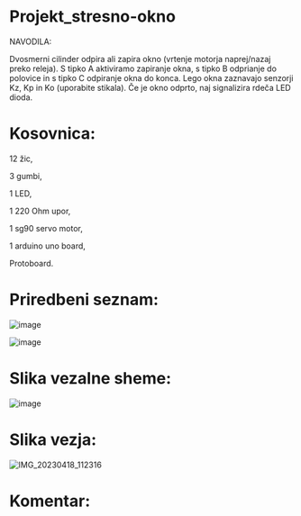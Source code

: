 # Projekt_stresno-okno
NAVODILA:

Dvosmerni cilinder odpira ali zapira okno (vrtenje motorja naprej/nazaj preko releja). S tipko A aktiviramo zapiranje okna, s tipko B odprianje do polovice in s tipko C odpiranje okna do konca. Lego okna zaznavajo senzorji Kz, Kp in Ko (uporabite stikala). Če je okno odprto, naj signalizira rdeča LED dioda.
# Kosovnica:
12 žic,

3 gumbi,

1 LED,

1 220 Ohm upor,

1 sg90 servo motor,

1 arduino uno board,

Protoboard.
# Priredbeni seznam:
![image](https://user-images.githubusercontent.com/129844167/230311931-388d5784-e2d7-4cf7-9032-3447032cc622.png)
 
![image](https://user-images.githubusercontent.com/129844167/230312338-d018f66d-73a8-4b0f-a936-e57fb9c45219.png)

# Slika vezalne sheme:
![image](https://user-images.githubusercontent.com/129844167/231115529-f162a9d5-ba3b-42ba-994d-88188da2cecd.png)

# Slika vezja:
![IMG_20230418_112316](https://user-images.githubusercontent.com/129844167/232735480-6970f4a9-55a3-47ba-bd8f-20295241d0e0.jpg)

# Komentar:

